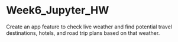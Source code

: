 # Week6_Jupyter_HW
Create an app feature to check live weather and find potential travel destinations, hotels, and road trip plans based on that weather.
